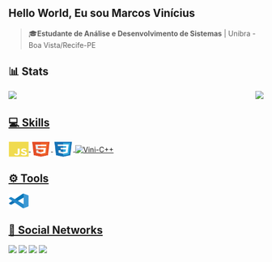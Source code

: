 ## Hello World, Eu sou Marcos Vinícius

> 🎓**Estudante de Análise e Desenvolvimento de Sistemas** | Unibra - Boa Vista/Recife-PE <br>
> 

 
 ## 📊 Stats
 
<div align="left">
  <a href="https://github.com/divinivlr">
  <img height="138em" src="https://github-readme-stats.vercel.app/api?username=divinivlr&show_icons=true&theme=dark&include_all_commits=true&count_private=true"/>
  <img align="right" height="138em" src="https://github-readme-stats.vercel.app/api/top-langs/?username=divinivlr&layout=compact&langs_count=7&theme=dark"/>
</div>

  
## 💻 Skills 
  
  <img align="center" alt="Vini-Js" height="30" width="40" src="https://raw.githubusercontent.com/devicons/devicon/master/icons/javascript/javascript-plain.svg">
  <img align="center" alt="Vini-HTML" height="30" width="40" src="https://raw.githubusercontent.com/devicons/devicon/master/icons/html5/html5-original.svg">
  <img align="center" alt="Vini-CSS" height="30" width="40" src="https://raw.githubusercontent.com/devicons/devicon/master/icons/css3/css3-original.svg">
  <img align="center" alt="Vini-C++" height="30" width="40" src="https://cdn.jsdelivr.net/gh/devicons/devicon/icons/cplusplus/cplusplus-original.svg">
  
## ⚙ Tools
  
  <img align="center" alt="vs-code" height="30" width="40" src="https://github.com/devicons/devicon/blob/master/icons/vscode/vscode-original.svg">
  
## 📱 Social Networks

 <p align="left">
  <a href="https://www.instagram.com/v1ni.souz4/" alt="Instagram">
  <img src="https://img.shields.io/badge/-Instagram-DF0174?style=flat-square&labelColor=DF0174&logo=instagram&logoColor=white&link=[instagram]"/></a>
    
  <a href="https://www.linkedin.com/in/marcos-vinícius-88784a228/" alt="Linkedin">
  <img src="https://img.shields.io/badge/-Linkedin-0e76a8?style=flat-square&logo=Linkedin&logoColor=white&link=[linkedin]" /></a>  
    
  <a href= "mailto:vinniciussouzaa4@gmail.com" alt="Gmail">
  <img src="https://img.shields.io/badge/-Gmail-FF0000?style=flat-square&labelColor=FF0000&logo=gmail&logoColor=white&link=[gmail]" /></a>
    
  <a href="//https://github.com/divinivlr" alt="GitHub">
  <img src="https://img.shields.io/github/followers/G0nz4g4?label=follow&style=social" /></a>
   
 </p>
  
